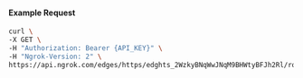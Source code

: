 <!-- Code generated for API Clients. DO NOT EDIT. -->

#### Example Request

```bash
curl \
-X GET \
-H "Authorization: Bearer {API_KEY}" \
-H "Ngrok-Version: 2" \
https://api.ngrok.com/edges/https/edghts_2WzkyBNqWwJNqM9BHWtyBFJh2Rl/routes/edghtsrt_2Wzky9KdWLexn2vgNeebd1mQQfe
```
